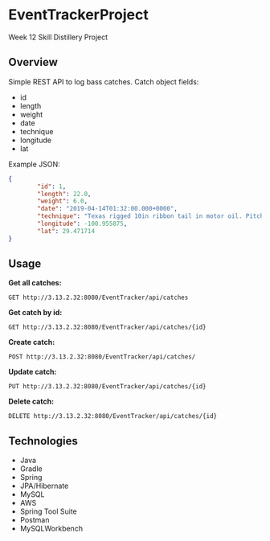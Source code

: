 # EventTrackerProject
Week 12 Skill Distillery Project

## Overview
Simple REST API to log bass catches. Catch object fields:
- id
- length
- weight
- date
- technique
- longitude
- lat

Example JSON:
```json
{
        "id": 1,
        "length": 22.0,
        "weight": 6.0,
        "date": "2019-04-14T01:32:00.000+0000",
        "technique": "Texas rigged 10in ribbon tail in motor oil. Pitching into brush",
        "longitude": -100.955875,
        "lat": 29.471714
}
```
## Usage
**Get all catches:**
```
GET http://3.13.2.32:8080/EventTracker/api/catches
```
**Get catch by id:**
```
GET http://3.13.2.32:8080/EventTracker/api/catches/{id}
```
**Create catch:**
```
POST http://3.13.2.32:8080/EventTracker/api/catches/
```
**Update catch:**
```
PUT http://3.13.2.32:8080/EventTracker/api/catches/{id}
```
**Delete catch:**
```
DELETE http://3.13.2.32:8080/EventTracker/api/catches/{id}
```

## Technologies
- Java
- Gradle
- Spring
- JPA/Hibernate
- MySQL
- AWS
- Spring Tool Suite
- Postman
- MySQLWorkbench
